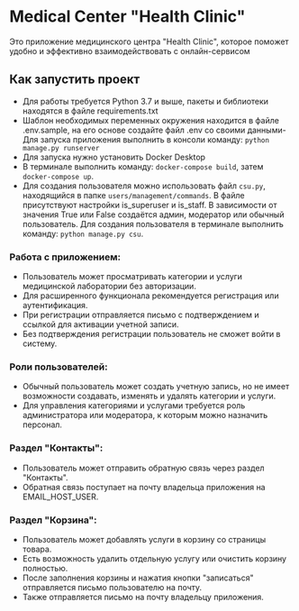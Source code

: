 # Medical Center "Health Clinic"

Это приложение медицинского центра "Health Clinic", которое поможет удобно и эффективно взаимодействовать с онлайн-сервисом  

## Как запустить проект

- Для работы требуется Python 3.7 и выше, пакеты и библиотеки находятся в файле requirements.txt
- Шаблон необходимых переменных окружения находится в файле .env.sample, на его основе создайте файл .env со своими данными- Для запуска приложения выполнить в консоли команду:
  `python manage.py runserver`
- Для запуска нужно установить Docker Desktop
- В терминале выполнить команду: `docker-compose build`, затем `docker-compose up`.
- Для создания пользователя можно использовать файл `csu.py`, находящийся в папке `users/management/commands`. В файле присутствуют настройки is_superuser и is_staff. В зависимости от значения True или False создаётся админ, модератор или обычный пользователь. Для создания пользователя в терминале выполнить команду: `python manage.py csu`.


### Работа с приложением:
- Пользователь может просматривать категории и услуги медицинской лаборатории без авторизации.
- Для расширенного функционала рекомендуется регистрация или аутентификация.
- При регистрации отправляется письмо с подтверждением и ссылкой для активации учетной записи.
- Без подтверждения регистрации пользователь не сможет войти в систему.

### Роли пользователей:
- Обычный пользователь может создать учетную запись, но не имеет возможности создавать, изменять и удалять категории и услуги.
- Для управления категориями и услугами требуется роль администратора или модератора, к которым можно назначить персонал.

### Раздел "Контакты":
- Пользователь может отправить обратную связь через раздел "Контакты".
- Обратная связь поступает на почту владельца приложения на EMAIL_HOST_USER.

### Раздел "Корзина":
- Пользователь может добавлять услуги в корзину со страницы товара.
- Есть возможность удалить отдельную услугу или очистить корзину полностью.
- После заполнения корзины и нажатия кнопки "записаться" отправляется письмо пользователю на почту.
- Также отправляется письмо на почту владельцу приложения.



